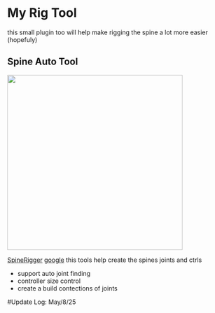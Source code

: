# My Rig Tool

this small plugin too will help make rigging the spine a lot more easier (hopefuly)

## Spine Auto Tool

<img src="./assets/SpineRigger.PNG" width=400>

[SpineRigger]("./src/SpineRigger.py")
[google]("https://ww.google.com")
this tools help create the spines joints and ctrls

* support auto joint finding
* controller size control
* create a build contections of joints


#Update Log: May/8/25